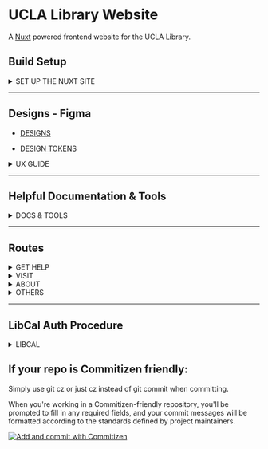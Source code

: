 # UCLA Library Website

A [Nuxt](https://nuxtjs.org/) powered frontend website for the UCLA Library.

## Build Setup

<details><summary>SET UP THE NUXT SITE</summary>

**This is a Nuxt site, it builds and deploys like any other Nuxt project.**

Works best with the [fuxt-backend](https://github.com/funkhaus/fuxt-backend) WordPress theme as the backend.

**First step:** Duplicate and rename `.example.env` to `.env`. Define any vars environment needed there.

```bash
# install dependencies
$ npm install

# serve with hot reload at localhost:3000
$ npm run dev

# serve with hot reload Storybook at localhost:3003
$ npm run storybook

# build for production and launch server
$ npm run build
$ npm start

# build Storybook for production
$ npx nuxt storybook build

# generate static nuxt site
$ npm run generate

```

</details>

---

## Designs - Figma

-   [DESIGNS](https://www.figma.com/file/ZT2qWKTlOxfhr1QUS2rFPL/UI-Pattern-Library-(Client-Facing)-Final?node-id=0%)

-   [DESIGN TOKENS](https://www.figma.com/file/EKazRIMP4B15bD16UDbOwR/UCLA-Library-Design-System?node-id=117%3A5562)

<details><summary>UX GUIDE</summary>

---

### STEPS

*(font-size/line-height/letter-spacing)*

#### `@include step-5;`  
+ **page-title**  
    + *Karbon Regular*  
    + Desktop - 84px / 100em / 0em  
    + Tablet -    50px/100em/0em  
    + Mobile -    36px/100em/0em  

#### `@include step-4;`  
+ **section-heading**  
    + *Karbon Regular*  
    + Desktop - 63px/125em/0em  
    + Tablet -    42px/125em/0em  
    + Mobile -    32px/125em/0em  

#### `@include step-3;`
+ **subheading**  
    + *Karbon Regular*  
    + Desktop - 48px/125em/0em  
    + Tablet - 34px/125em/0em  
    + Mobile - 28px/125em/0em  

#### `@include step-2;`  
+ **subheading-small**  
    + *Karbon Medium*  
    + Desktop - 36px/120em/0.25em  
    + Tablet - 28px/125em/0em  
    + Mobile - 28px/125em/0em  

#### `@include step-1;`  
+ **subtitle**  
    + *Karbon Medium*  
    + Desktop - 26px/125em/0em  
    + Tablet - 24px/125em/0em  
    + Mobile - 22px/125em/0em

---

### HEADINGS

All Heading tags are `var(--font-primary)` (Karbon)

#### `<h1 class="page-title"></h1>`
+ `font-size: var(--step-5);` (84px/50px/36px)
+ `font-weight: 400;`

#### `<h2 class="section-heading"></h2>`
+ `font-size: var(--step-4);` (63px/42px/32px)
+ `font-weight: 400;`

#### `<h3 class="subheading"></h3>`
+ `font-size: var(--step-3);` (48px/34px/28px)
+ `font-weight: 400;`

#### `<h4 class="subheading-small"></h4>`
+ `font-size: var(--step-3);` (48px/34px/28px)
+ `font-weight: 500;`

#### `<h5 class="subtitle"></h5>`
+ `font-size: var(--step-3);` (48px/34px/28px)
+ `font-weight: 500;`

#### `<h6 class="heading-six"></h6>`
+ `font-size: 20px;`
+ `font-weight: 500;`

---

### FONTS
    `var(--font-primary)` Karbon  
    `var(--font-secondary)`Proxima Nova

---

</details>

---

## Helpful Documentation & Tools

<details><summary>DOCS & TOOLS</summary>

+ [ORG Chart](https://jira.library.ucla.edu/secure/attachment/72225/lib_org_chart.txt)
+ [Current UCLA Library Site](https://www.library.ucla.edu/)
+ [Team - Youtube](https://www.youtube.com/playlist?list=PLD6zTMdoCybJKdTBgm0UesCY_sTMOSOAn)
+ [Clippy](https://bennettfeely.com/clippy/)
+ [Flexy Boxes](https://the-echoplex.net/flexyboxes/)
+ [Nth Child Calculator](https://www.nealgrosskopf.com/tech/resources/80/)
+ [Lorem Ipsum](https://loremipsum.io/)

+ [Nuxt Docs](https://nuxtjs.org/docs/concepts/nuxt-lifecycle/)
    + [Funkhaus Components](https://github.com/funkhaus/fh-components)
+ [Craft Docs](https://craftcms.com/docs/3.x/project-config.html)
    + [Craft Plugin Store](https://plugins.craftcms.com/)
        + [Redactor](https://imperavi.com/redactor/docs/)
        + [Feed Me](https://docs.craftcms.com/feed-me/v4/)
        + [Navigation](https://verbb.io/craft-plugins/navigation/docs/get-started/installation-setup)
        + [Neo](https://github.com/spicywebau/craft-neo/wiki)
+ SCRIPTS
    + `npm run dev` : "nuxt",
    + `npm run build` : "nuxt build",
    + `npm run generate` : "nuxt generate",
    + `npm run start` : "nuxt start",
    + `npm run storybook` : "nuxt storybook --port 3009",
    + `npm run storybook-build` : "nuxt storybook build",
    + `npm run cypress` : "cypress open",
    + `npm run cypress-run` : "cypress run",
    + `npm run lint` : "eslint ./",
    + `npm run lint-fix` : "eslint --fix ./",
    + `npm run percy` : "percy storybook http://localhost:3003",
    + `npm run percy-static` : "percy storybook ./storybook-static"

</details>

---

## Routes

<details><summary>GET HELP</summary>

| Menu name                     | URL                                               | Figma template name       |
| ----------------------------- | ------------------------------------------------- | ------------------------- |
| Borrowing Books and Equipment | /services-resources/borrowing-books-and-equipment | Help Topic - Landing Page |
| Research                      | /services-resources/research                      | Help Topic - Landing Page |
| Teaching                      | ?                                                 | ?                         |
| Remote Access                 | ?                                                 | ?                         |
| Find & Reserve a Space        | ?                                                 | ?                         |
| View all services & Resources | ?                                                 | ?                         |

</details>

<details><summary>VISIT</summary>

| Menu name                  | URL               | Figma template name                                                                 |
| -------------------------- | ----------------- | ----------------------------------------------------------------------------------- |
| Location & Hours           | ?                 | ?                                                                                   |
| Exhibits & Upcoming Events | /events-exhibits/ | All Exhibits & Upcoming Events - Listing Page (General Template, list view default) |
| Our Collections            | ?                 | ?                                                                                   |
| For the General Public     | ?                 | ?                                                                                   |

</details>

<details><summary>ABOUT</summary>

| Menu name                    | URL | Figma template name |
| ---------------------------- | --- | ------------------- |
| About the UCLA Libraries     | ?   | ?                   |
| Library News                 | ?   | ?                   |
| Staff Directory              | ?   | ?                   |
| Student Opportunities        | ?   | ?                   |
| Awards, Fellowships & Grants | ?   | ?                   |

</details>

<details><summary>OTHERS</summary>

| Menu name        | URL | Figma template name |
| ---------------- | --- | ------------------- |
| Location & Hours | ?   | ?                   |

</details>

---

## LibCal Auth Procedure

<details><summary>LIBCAL</summary>

1. At start of build, we need to exchange secret for token
2. Token needs to be given to client side, so that search works

</details>

## If your repo is Commitizen friendly:

Simply use git cz or just cz instead of git commit when committing. 

When you're working in a Commitizen-friendly repository, you'll be prompted to fill in any required fields, and your commit messages will be formatted according to the standards defined by project maintainers.

[![Add and commit with Commitizen](https://github.com/commitizen/cz-cli/raw/master/meta/screenshots/add-commit.png)](https://github.com/commitizen/cz-cli/raw/master/meta/screenshots/add-commit.png)
